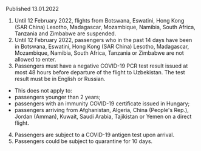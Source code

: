 Published 13.01.2022
1. Until 12 February 2022, flights from Botswana, Eswatini, Hong Kong (SAR China) Lesotho, Madagascar, Mozambique, Namibia, South Africa, Tanzania and Zimbabwe are suspended.
2. Until 12 February 2022, passengers who in the past 14 days have been in Botswana, Eswatini, Hong Kong (SAR China) Lesotho, Madagascar, Mozambique, Namibia, South Africa, Tanzania or Zimbabwe are not allowed to enter.
3. Passengers must have a negative COVID-19 PCR test result issued at most 48 hours before departure of the flight to Uzbekistan. The test result must be in English or Russian.
- This does not apply to:
- passengers younger than 2 years;
- passengers with an immunity COVID-19 certificate issued in Hungary;
- passengers arriving from Afghanistan, Algeria, China (People's Rep.), Jordan (Amman), Kuwait, Saudi Arabia, Tajikistan or Yemen on a direct flight.
4. Passengers are subject to a COVID-19 antigen test upon arrival.
5. Passengers could be subject to quarantine for 10 days.